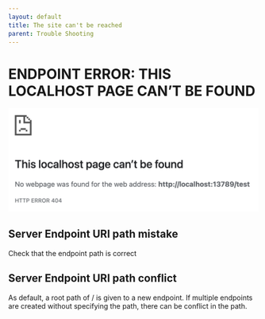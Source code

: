 ```yaml
---
layout: default
title: The site can't be reached
parent: Trouble Shooting
---
```


# ENDPOINT ERROR: THIS LOCALHOST PAGE CAN’T BE FOUND

![Endpoint Error](/assets/images/trouble-shoot-endpoint-error.png)


## Server Endpoint URI path mistake

Check that the endpoint path is correct

## Server Endpoint URI path conflict

As default, a root path of / is given to a new endpoint.  If multiple endpoints are created without specifying the path, there can be conflict in the path.
